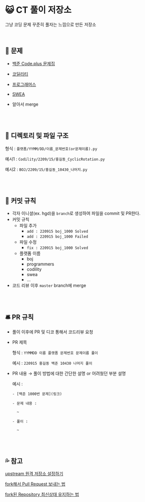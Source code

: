 # :smiley_cat: **CT 풀이 저장소**

그냥 코딩 문제 꾸준히 풀자는 느낌으로 만든 저장소

<br>

## 📘 문제

- [백준 Code.plus 문제집](https://www.acmicpc.net/workbook/codeplus)

- [코딜리티](https://app.codility.com/programmers/lessons/1-iterations/)

- [프로그래머스](https://school.programmers.co.kr/learn/challenges?tab=algorithm_practice_kit)

- [SWEA](https://swexpertacademy.com/main/main.do)

- 알아서 merge

<br>

<br>

## 📁 디렉토리 및 파일 구조

형식 : `플랫폼/YYMM/DD/이름_문제번호(or문제이름).py`

예시1 : `Codility/2209/15/홍길동_CyclicRotation.py`

예시2 : `BOJ/2209/15/홍길동_10430_나머지.py`

<br>

<br>

## 📸 커밋 규칙

- 각자 이니셜(ex. hgd)을 `branch`로 생성하여 파일을 commit 및 PR한다.
- 커밋 규칙
    - 파일 추가
        - `add : 220915 boj_1000 Solved`
        - `add : 220915 boj_1000 Failed`
    - 파일 수정
        - `fix : 220915 boj_1000 Solved`
    - 플랫폼 이름
        - boj
        - programmers
        - codility
        - swea
        - ...
- 코드 리뷰 이후 `master` branch에 merge

<br>

<br>

## 🛎️ PR 규칙

- 풀이 이후에 PR 및 디코 통해서 코드리뷰 요청

- PR 제목

  형식  : `YYMMDD 이름 플랫폼 문제번호 문제이름 풀이`
  
  예시  : `220915 홍길동 백준 10430 나머지 풀이`

- PR 내용 → 풀이 방법에 대한 간단한 설명 or 어려웠던 부분 설명

  예시 :
  ```
  - [백준 1000번 문제](링크)
  
  - 문제 내용 :
    
    ~
  
  - 풀이 : 
    
    ~
  ```

<br>

<br>

## 💦 참고

[upstream 원격 저장소 설정하기](https://nochoco-lee.tistory.com/6)

[fork해서 Pull Request 보내는 법](https://wayhome25.github.io/git/2017/07/08/git-first-pull-request-story/)

[fork된 Repository 최신상태 유지하는 법](https://jybaek.tistory.com/775)
